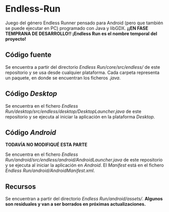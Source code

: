 # Endless-Run
Juego del género Endless Runner pensado para Android (pero que también se puede ejecutar en PC) programado con Java y libGDX. **¡¡EN FASE TEMPRANA DE DESARROLLO!! ¡Endless Run es el nombre temporal del proyecto!**

## Código fuente
Se encuentra a partir del directorio *Endless Run/core/src/endless/* de este repositorio y se usa desde cualquier plataforma. Cada carpeta representa un paquete, en donde se encuentran los ficheros *.java*.

## Código *Desktop*
Se encuentra en el fichero *Endless Run/desktop/src/endless/desktop/DesktopLauncher.java* de este repositorio y se ejecuta al iniciar la aplicación en la plataforma *Desktop*.

## Código *Android*
**TODAVÍA NO MODIFIQUÉ ESTA PARTE**

Se encuentra en el fichero *Endless Run/android/src/endless/android/AndroidLauncher.java* de este repositorio y se ejecuta al iniciar la aplicación en *Android*. El *Manifest* está en el fichero *Endless Run/android/AndroidManifest.xml*.

## Recursos
Se encuentran a partir del directorio *Endless Run/android/assets/*. **Algunos son residuales y van a ser borrados en próximas actualizaciones.**
